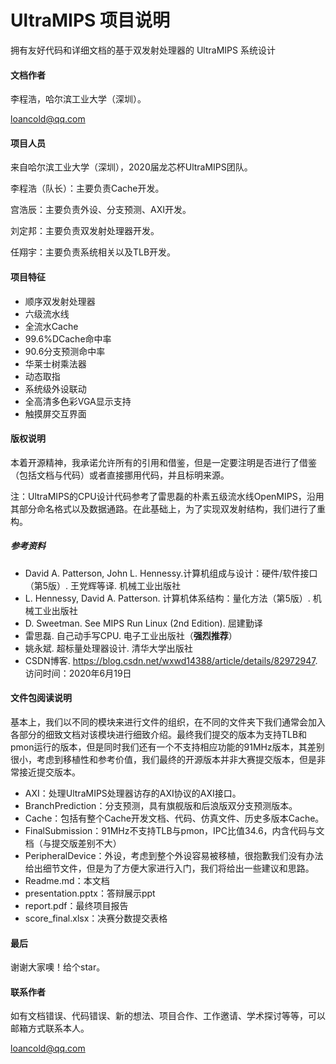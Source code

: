 # UltraMIPS 项目说明

拥有友好代码和详细文档的基于双发射处理器的 UltraMIPS 系统设计

#### 文档作者

李程浩，哈尔滨工业大学（深圳）。

loancold@qq.com

#### 项目人员

来自哈尔滨工业大学（深圳），2020届龙芯杯UltraMIPS团队。

李程浩（队长）：主要负责Cache开发。

宫浩辰：主要负责外设、分支预测、AXI开发。

刘定邦：主要负责双发射处理器开发。

任翔宇：主要负责系统相关以及TLB开发。

#### 项目特征

- 顺序双发射处理器
- 六级流水线
- 全流水Cache
- 99.6%DCache命中率
- 90.6分支预测命中率
- 华莱士树乘法器
- 动态取指
- 系统级外设联动
- 全高清多色彩VGA显示支持
- 触摸屏交互界面

#### 版权说明

本着开源精神，我承诺允许所有的引用和借鉴，但是一定要注明是否进行了借鉴（包括文档与代码）或者直接挪用代码，并且标明来源。

注：UltraMIPS的CPU设计代码参考了雷思磊的朴素五级流水线OpenMIPS，沿用其部分命名格式以及数据通路。在此基础上，为了实现双发射结构，我们进行了重构。

##### 参考资料

- David A. Patterson, John L. Hennessy.计算机组成与设计：硬件/软件接口（第5版）. 王党辉等译. 机械工业出版社
- L. Hennessy, David A. Patterson. 计算机体系结构：量化方法（第5版）. 机械工业出版社
- D. Sweetman. See MIPS Run Linux (2nd Edition). 屈建勤译
- 雷思磊. 自己动手写CPU. 电子工业出版社（**强烈推荐**）
- 姚永斌. 超标量处理器设计. 清华大学出版社
- CSDN博客. https://blog.csdn.net/wxwd14388/article/details/82972947. 访问时间：2020年6月19日

#### 文件包阅读说明

基本上，我们以不同的模块来进行文件的组织，在不同的文件夹下我们通常会加入各部分的细致文档对该模块进行细致介绍。最终我们提交的版本为支持TLB和pmon运行的版本，但是同时我们还有一个不支持相应功能的91MHz版本，其差别很小，考虑到移植性和参考价值，我们最终的开源版本并非大赛提交版本，但是非常接近提交版本。

- AXI：处理UltraMIPS处理器访存的AXI协议的AXI接口。
- BranchPrediction：分支预测，具有旗舰版和后浪版双分支预测版本。
- Cache：包括有整个Cache开发文档、代码、仿真文件、历史多版本Cache。
- FinalSubmission：91MHz不支持TLB与pmon，IPC比值34.6，内含代码与文档（与提交版差别不大）
- PeripheralDevice：外设，考虑到整个外设容易被移植，很抱歉我们没有办法给出细节文件，但是为了方便大家进行入门，我们将给出一些建议和思路。
- Readme.md：本文档
- presentation.pptx：答辩展示ppt
- report.pdf：最终项目报告
- score_final.xlsx：决赛分数提交表格

#### 最后

谢谢大家噢！给个star。

#### 联系作者

如有文档错误、代码错误、新的想法、项目合作、工作邀请、学术探讨等等，可以邮箱方式联系本人。

loancold@qq.com

